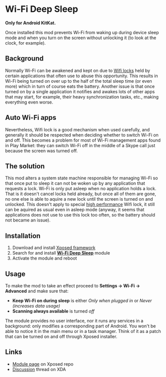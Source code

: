 Wi-Fi Deep Sleep
===============

**Only for Android KitKat.**

Once installed this mod prevents Wi-Fi from waking up during device sleep mode and when you turn on the screen without unlocking it (to look at the clock, for example).

Background
----------
Normally Wi-Fi can be awakened and kept on due to [Wifi locks](http://developer.android.com/reference/android/net/wifi/WifiManager.WifiLock.html) held by certain applications that often use to abuse this opportunity. This results in Wi-Fi being turned on over up to the half of the total sleep time (or even more) which in turn of course eats the battery. Another issue is that once turned on by a single application it notifies and awakes lots of other apps that may start, for example, their heavy synchronization tasks, etc., making everything even worse.

Auto Wi-Fi apps
---------------
Nevertheless, Wifi lock is a good mechanism when used carefully, and generally it should be respected when deciding whether to switch Wi-Fi on and off. This becomes a problem for most of Wi-Fi management apps found in Play Market: they can switch Wi-Fi off in the middle of a Skype call just because the screen was turned off.

The solution
------------
This mod alters a system state machine responsible for managing Wi-Fi so that once put to sleep it can not be woken up by any application that requests a lock. Wi-Fi is only put asleep when no application holds a lock. That is it doesn't cancel locks held already, but once all of them are gone, no one else is able to aquire a new lock until the screen is turned on and unlocked. This doesn't apply to special [high performance](http://developer.android.com/reference/android/net/wifi/WifiManager.html#WIFI_MODE_FULL_HIGH_PERF) Wifi lock, it still can be aquired as usual even in asleep mode (anyway, it seems that applications does not use to use this lock too often, so the battery should not became an issue).

Installation
------------
 1. Download and install [Xposed framework](http://repo.xposed.info/module/de.robv.android.xposed.installer)
 2. Search for and install **[Wi-Fi Deep Sleep](http://repo.xposed.info/module/ru.abusalimov.xposed.wifideepsleep)** module
 3. Activate the module and reboot

Usage
-----
To make the mod to take an effect proceed to **Settings → Wi-Fi → Advanced** and make sure that:
  - **Keep Wi-Fi on during sleep** is either *Only when plugged in* or *Never (increases data usage)*
  - **Scanning always available** is turned *off*

The module provides no user interface, nor it runs any services in a background: only modifies a corresponding part of Android. You won't be able to notice it in the main menu or in a task manager. Think of it as a patch that can be turned on and off through Xposed installer.

Links
-----
 - [Module page](http://repo.xposed.info/module/ru.abusalimov.xposed.wifideepsleep) on Xposed repo
 - [Discussion](http://forum.xda-developers.com/xposed/modules/mod-wi-fi-deep-sleep-t2752947) thread on XDA
